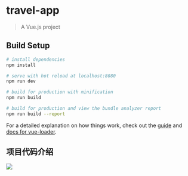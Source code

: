 # travel-app

> A Vue.js project

## Build Setup

``` bash
# install dependencies
npm install

# serve with hot reload at localhost:8080
npm run dev

# build for production with minification
npm run build

# build for production and view the bundle analyzer report
npm run build --report
```

For a detailed explanation on how things work, check out the [guide](http://vuejs-templates.github.io/webpack/) and [docs for vue-loader](http://vuejs.github.io/vue-loader).
## 项目代码介绍

![](https://user-gold-cdn.xitu.io/2020/2/28/1708be9786e74ab9?w=999&h=713&f=png&s=89550)